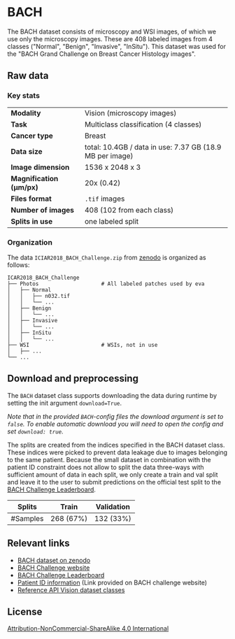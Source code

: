 # BACH

The BACH dataset consists of microscopy and WSI images, of which we use only the microscopy images. These are 408 labeled images from 4 classes ("Normal", "Benign", "Invasive", "InSitu"). This dataset was used for the "BACH Grand Challenge on Breast Cancer Histology images".


## Raw data

### Key stats

|                           |                                                          |
|---------------------------|----------------------------------------------------------|
| **Modality**              | Vision (microscopy images)                               |
| **Task**                  | Multiclass classification (4 classes)                    |
| **Cancer type**           | Breast                                                   |
| **Data size**             | total: 10.4GB / data in use: 7.37 GB (18.9 MB per image) |
| **Image dimension**       | 1536 x 2048 x 3                                          |
| **Magnification (μm/px)** | 20x (0.42)                                                |
| **Files format**          | `.tif` images                                            |
| **Number of images**      | 408 (102 from each class)                                |
| **Splits in use**         | one labeled split                                       |


### Organization

The data `ICIAR2018_BACH_Challenge.zip` from [zenodo](https://zenodo.org/records/3632035) is organized as follows:

```
ICAR2018_BACH_Challenge
├── Photos                    # All labeled patches used by eva
│   ├── Normal
│   │   ├── n032.tif
│   │   └── ...
│   ├── Benign
│   │   └── ...
│   ├── Invasive
│   │   └── ...
│   ├── InSitu
│   │   └── ...
├── WSI                       # WSIs, not in use
│   ├── ...
└── ...
```

## Download and preprocessing

The `BACH` dataset class supports downloading the data during runtime by setting the init argument `download=True`.

*Note that in the provided `BACH`-config files the download argument is set to `false`. To enable automatic download you will need to open the config and set `download: true`.*

The splits are created from the indices specified in the BACH dataset class. These indices were picked to prevent data 
leakage due to images belonging to the same patient. Because the small dataset in combination with the patient ID constraint 
does not allow to split the data three-ways with sufficient amount of data in each split, we only create a train and val 
split and leave it to the user to submit predictions on the official test split to the [BACH Challenge Leaderboard](https://iciar2018-challenge.grand-challenge.org/evaluation/challenge/leaderboard/).

| Splits   | Train     | Validation | 
|----------|-----------|------------|
| #Samples | 268 (67%) | 132 (33%)  |


## Relevant links

* [BACH dataset on zenodo](https://zenodo.org/records/3632035)
* [BACH Challenge website](https://iciar2018-challenge.grand-challenge.org/)
* [BACH Challenge Leaderboard](https://iciar2018-challenge.grand-challenge.org/evaluation/challenge/leaderboard/)
* [Patient ID information](https://www.dropbox.com/sh/sc7yg21bcs3wr0z/AACiavY0BQPF6GYna9Fkjzola?e=1&dl=0) (Link provided on BACH challenge website)
* [Reference API Vision dataset classes](../reference/vision/data/datasets.md)


## License

[Attribution-NonCommercial-ShareAlike 4.0 International](https://creativecommons.org/licenses/by-nc-nd/4.0/legalcode)
